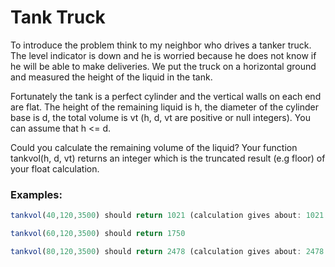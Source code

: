 # Tank Truck

To introduce the problem think to my neighbor who drives a tanker truck. The level indicator is down and he is worried because he does not know if he will be able to make deliveries. We put the truck on a horizontal ground and measured the height of the liquid in the tank.

Fortunately the tank is a perfect cylinder and the vertical walls on each end are flat. The height of the remaining liquid is h, the diameter of the cylinder base is d, the total volume is vt (h, d, vt are positive or null integers). You can assume that h <= d.

Could you calculate the remaining volume of the liquid? Your function tankvol(h, d, vt) returns an integer which is the truncated result (e.g floor) of your float calculation.

### Examples:

```ts
tankvol(40,120,3500) should return 1021 (calculation gives about: 1021.26992027)

tankvol(60,120,3500) should return 1750

tankvol(80,120,3500) should return 2478 (calculation gives about: 2478.73007973)
```
